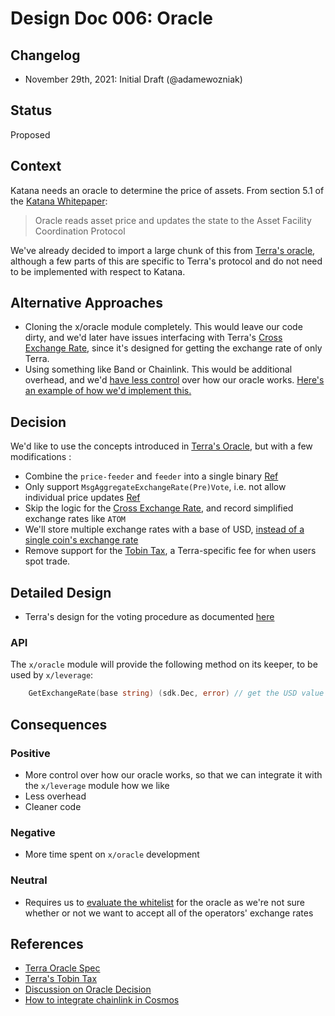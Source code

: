 # Design Doc 006: Oracle

## Changelog

- November 29th, 2021: Initial Draft (@adamewozniak)

## Status

Proposed

## Context

Katana needs an oracle to determine the price of assets. From section 5.1 of the [Katana Whitepaper](https://www.katana.cc/katana-whitepaper.pdf):

> Oracle reads asset price and updates the state to the Asset Facility Coordination Protocol

We've already decided to import a large chunk of this from [Terra's oracle](https://classic-docs.terra.money/docs/develop/module-specifications/spec-oracle.html#compute-cross-exchange-rate-using-reference-terra), although a few parts of this are specific to Terra's protocol and do not need to be implemented with respect to Katana.

## Alternative Approaches

- Cloning the x/oracle module completely. This would leave our code dirty, and we'd later have issues interfacing with Terra's [Cross Exchange Rate](https://classic-docs.terra.money/docs/develop/module-specifications/spec-oracle.html#compute-cross-exchange-rate-using-reference-terra), since it's designed for getting the exchange rate of only Terra.
- Using something like Band or Chainlink. This would be additional overhead, and we'd [have less control](https://github.com/umee-network/katana/issues/97#issuecomment-923914840) over how our oracle works. [Here's an example of how we'd implement this.](https://github.com/lajosdeme/Chainlink-Cosmos)

## Decision

We'd like to use the concepts introduced in [Terra's Oracle](https://classic-docs.terra.money/docs/develop/module-specifications/spec-oracle.html), but with a few modifications :

- Combine the `price-feeder` and `feeder` into a single binary [Ref](https://github.com/umee-network/katana/issues/97#issuecomment-939610302)
- Only support `MsgAggregateExchangeRate(Pre)Vote`, i.e. not allow individual price updates [Ref](https://github.com/umee-network/katana/issues/97#issuecomment-939610302)
- Skip the logic for the [Cross Exchange Rate](https://classic-docs.terra.money/docs/develop/module-specifications/spec-oracle.html#compute-cross-exchange-rate-using-reference-terra), and record simplified exchange rates like `ATOM`
- We'll store multiple exchange rates with a base of USD, [instead of a single coin's exchange rate](https://github.com/terra-money/classic-core/blob/746a15f1bd83d62cd284e4af9471dc58701b3e33/x/oracle/keeper/keeper.go#L88)
- Remove support for the [Tobin Tax](https://classic-docs.terra.money/docs/develop/module-specifications/spec-market.html), a Terra-specific fee for when users spot trade.

## Detailed Design

- Terra's design for the voting procedure as documented [here](https://classic-docs.terra.money/docs/develop/module-specifications/spec-oracle.html#voting-procedure)

### API

The `x/oracle` module will provide the following method on its keeper, to be used by `x/leverage`:

```go
    GetExchangeRate(base string) (sdk.Dec, error) // get the USD value of an input base denomination
```

## Consequences

### Positive

- More control over how our oracle works, so that we can integrate it with the `x/leverage` module how we like
- Less overhead
- Cleaner code

### Negative

- More time spent on `x/oracle` development

### Neutral

- Requires us to [evaluate the whitelist](https://github.com/umee-network/katana/issues/225) for the oracle as we're not sure whether or not we want to accept all of the operators' exchange rates

## References

- [Terra Oracle Spec](https://classic-docs.terra.money/docs/develop/module-specifications/spec-oracle.html#compute-cross-exchange-rate-using-reference-terra)
- [Terra's Tobin Tax](https://classic-docs.terra.money/docs/develop/module-specifications/spec-market.html)
- [Discussion on Oracle Decision](https://github.com/umee-network/katana/issues/97#issuecomment-923914840)
- [How to integrate chainlink in Cosmos](https://betterprogramming.pub/connect-a-chainlink-oracle-to-a-cosmos-blockchain-d7934d75bae5)
